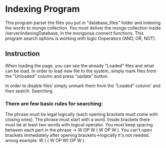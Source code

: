 # Indexing Program

This program parser the files you put in "database_files" folder and indexing the words to mongo collection. 
You must deliver the mongo collection inside /server/indexingDatabase, in the mongoose.connect functions.
This program search options is working with logic Ooperators (AND, OR, NOT).

## Instruction

When loading the page, you can see the already “Loaded” files and what can be load.
In order to load new file to the system, simply mark files from the “Unloaded” column and press “update” button.

In order to disable files’ simply unmark them from the “Loaded” column’ and then search.
Searching

### There are few basic rules for searching:

The phrase must be legal logically (each opening brackets must come with closing ones).
The phrase must start with a word.
Inside brackets there must be at least two words with logical operator.
You must keep spacing between each part in the phrase -> W OP W ( W OP W ).
You can't open brackets immediately after opening brackets->logically it's not needed. wrong example: W ( ( W OP W) OP W ).
